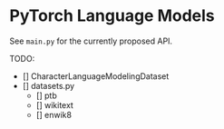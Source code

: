 # PyTorch Language Models

See `main.py` for the currently proposed API.

TODO:

- [] CharacterLanguageModelingDataset
- [] datasets.py
  - [] ptb
  - [] wikitext
  - [] enwik8
